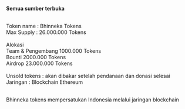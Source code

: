 <strong>Semua sumber terbuka</strong></br></br>

Token name : Bhinneka Tokens</br>
Max Supply : 26.000.000 Tokens</br></br>
Alokasi </br>
Team & Pengembang 1000.000 Tokens</br>
Bounti 2000.000 Tokens</br>
Airdrop 23.000.000 Tokens</br></br>
Unsold tokens : akan dibakar setelah pendanaan dan donasi selesai</br>
Jaringan : Blockchain Ethereum</br>
</br>

Bhinneka tokens mempersatukan Indonesia  melalui jaringan blockchain
